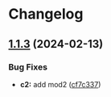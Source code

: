 # Changelog

## [1.1.3](https://github.com/dscpd-public-org/playground/compare/v1.1.2...v1.1.3) (2024-02-13)


### Bug Fixes

* **c2:** add mod2 ([cf7c337](https://github.com/dscpd-public-org/playground/commit/cf7c337d2e2b5bfa2c066a525d43f4d5dedac72e))
